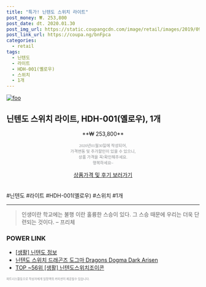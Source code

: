 ```yaml
--- 
title: "특가! 닌텐도 스위치 라이트" 
post_money: ₩. 253,800 
post_date: dt. 2020.01.30 
post_img_url: https://static.coupangcdn.com/image/retail/images/2019/09/27/16/4/063fa927-e47d-40c0-a1de-59300738a26d.jpg 
post_link_url: https://coupa.ng/bnFpca 
categories: 
  - retail 
tags: 
  - 닌텐도 
  - 라이트 
  - HDH-001(옐로우) 
  - 스위치 
  - 1개 
--- 
```

[![foo](https://static.coupangcdn.com/image/retail/images/2019/09/27/16/4/063fa927-e47d-40c0-a1de-59300738a26d.jpg)](https://coupa.ng/bnFpca) 

## 닌텐도 스위치 라이트, HDH-001(옐로우), 1개 
<p style="text-align: center;">**₩ 253,800**</p> 
<p style="text-align: center;"><span style="color: #898c8f; font-family: Georgia,Times,serif; font-size: 0.75em;">2020년01월30일에 작성되어, <br>가격변동 및 추가할인이 있을 수 있으니,<br> 상품 가격을 꼭!확인해주세요.<br>행복하세요~</span> 
</p>	 
<div markdown="0" style="text-align: center;"><a href="https://coupa.ng/bnFpca" class="btn btn--success">상품가격 및 후기 보러가기</a></div> 
<br><br> 
  #닌텐도 #라이트 #HDH-001(옐로우) #스위치 #1개 
<hr> 

> 인생이란 학교에는 불행 이란 훌륭한 스승이 있다. 그 스승 때문에 우리는 더욱 단련되는 것이다. – 프리체 


### POWER LINK

* <a href="https://blog.naver.com/sakai111/221759006421" target="_blank"> [생활] 닌텐도 정보 </a>
* <a href="https://blog.naver.com/an0733/221785129394" target="_blank">닌텐도 스위치 드래곤즈 도그마 Dragons Dogma Dark Arisen</a>
* <a href="https://blog.naver.com/an0733/221785337272" target="_blank"> TOP ~56위 [생활] 닌텐도스위치조이콘</a>

<span style="color: #898c8f; font-family: Georgia,Times,serif; font-size: 0.55em;">파트너스활동으로 작성자에게 일정액의 커미션이 제공될수 있습니다.</span> 
